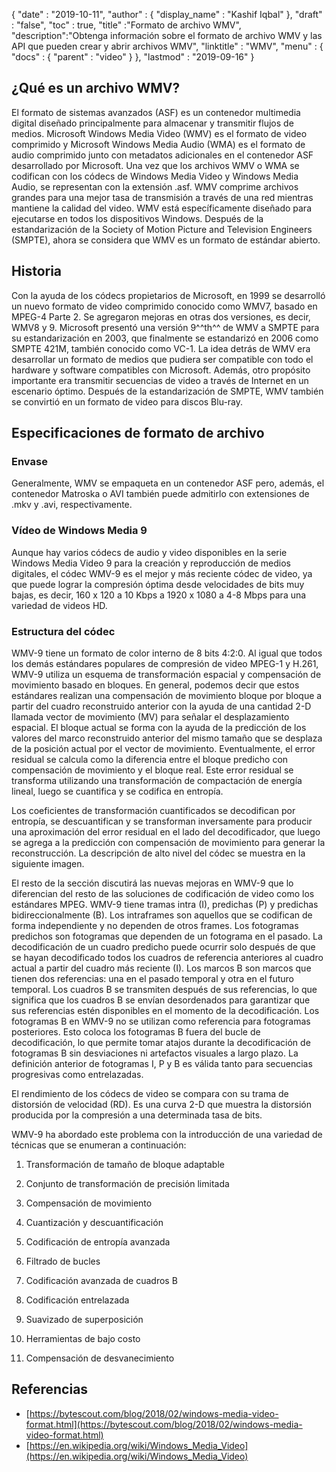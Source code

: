 {
  "date" : "2019-10-11",
  "author" : {
    "display_name" : "Kashif Iqbal"
},
  "draft" : "false",
  "toc" : true,
  "title" :"Formato de archivo WMV",
  "description":"Obtenga información sobre el formato de archivo WMV y las API que pueden crear y abrir archivos WMV",
  "linktitle" : "WMV",
  "menu" : {
    "docs" : {
      "parent" : "video"
}
},
  "lastmod" : "2019-09-16"
}

## ¿Qué es un archivo WMV?

El formato de sistemas avanzados (ASF) es un contenedor multimedia digital diseñado principalmente para almacenar y transmitir flujos de medios. Microsoft Windows Media Video (WMV) es el formato de video comprimido y Microsoft Windows Media Audio (WMA) es el formato de audio comprimido junto con metadatos adicionales en el contenedor ASF desarrollado por Microsoft. Una vez que los archivos WMV o WMA se codifican con los códecs de Windows Media Video y Windows Media Audio, se representan con la extensión .asf. WMV comprime archivos grandes para una mejor tasa de transmisión a través de una red mientras mantiene la calidad del video. WMV está específicamente diseñado para ejecutarse en todos los dispositivos Windows. Después de la estandarización de la Society of Motion Picture and Television Engineers (SMPTE), ahora se considera que WMV es un formato de estándar abierto.

## Historia ##

Con la ayuda de los códecs propietarios de Microsoft, en 1999 se desarrolló un nuevo formato de video comprimido conocido como WMV7, basado en MPEG-4 Parte 2. Se agregaron mejoras en otras dos versiones, es decir, WMV8 y 9. Microsoft presentó una versión 9^^th^^ de WMV a SMPTE para su estandarización en 2003, que finalmente se estandarizó en 2006 como SMPTE 421M, también conocido como VC-1. La idea detrás de WMV era desarrollar un formato de medios que pudiera ser compatible con todo el hardware y software compatibles con Microsoft. Además, otro propósito importante era transmitir secuencias de video a través de Internet en un escenario óptimo. Después de la estandarización de SMPTE, WMV también se convirtió en un formato de video para discos Blu-ray.

## Especificaciones de formato de archivo

### Envase

Generalmente, WMV se empaqueta en un contenedor ASF pero, además, el contenedor Matroska o AVI también puede admitirlo con extensiones de .mkv y .avi, respectivamente.

### Vídeo de Windows Media 9

Aunque hay varios códecs de audio y video disponibles en la serie Windows Media Video 9 para la creación y reproducción de medios digitales, el códec WMV-9 es el mejor y más reciente códec de video, ya que puede lograr la compresión óptima desde velocidades de bits muy bajas, es decir, 160 x 120 a 10 Kbps a 1920 x 1080 a 4-8 Mbps para una variedad de videos HD.

### Estructura del códec

WMV-9 tiene un formato de color interno de 8 bits 4:2:0. Al igual que todos los demás estándares populares de compresión de video MPEG-1 y H.261, WMV-9 utiliza un esquema de transformación espacial y compensación de movimiento basado en bloques. En general, podemos decir que estos estándares realizan una compensación de movimiento bloque por bloque a partir del cuadro reconstruido anterior con la ayuda de una cantidad 2-D llamada vector de movimiento (MV) para señalar el desplazamiento espacial. El bloque actual se forma con la ayuda de la predicción de los valores del marco reconstruido anterior del mismo tamaño que se desplaza de la posición actual por el vector de movimiento. Eventualmente, el error residual se calcula como la diferencia entre el bloque predicho con compensación de movimiento y el bloque real. Este error residual se transforma utilizando una transformación de compactación de energía lineal, luego se cuantifica y se codifica en entropía.

Los coeficientes de transformación cuantificados se decodifican por entropía, se descuantifican y se transforman inversamente para producir una aproximación del error residual en el lado del decodificador, que luego se agrega a la predicción con compensación de movimiento para generar la reconstrucción. La descripción de alto nivel del códec se muestra en la siguiente imagen.

El resto de la sección discutirá las nuevas mejoras en WMV-9 que lo diferencian del resto de las soluciones de codificación de video como los estándares MPEG. WMV-9 tiene tramas intra (I), predichas (P) y predichas bidireccionalmente (B). Los intraframes son aquellos que se codifican de forma independiente y no dependen de otros frames. Los fotogramas predichos son fotogramas que dependen de un fotograma en el pasado. La decodificación de un cuadro predicho puede ocurrir solo después de que se hayan decodificado todos los cuadros de referencia anteriores al cuadro actual a partir del cuadro más reciente (I). Los marcos B son marcos que tienen dos referencias: una en el pasado temporal y otra en el futuro temporal. Los cuadros B se transmiten después de sus referencias, lo que significa que los cuadros B se envían desordenados para garantizar que sus referencias estén disponibles en el momento de la decodificación. Los fotogramas B en WMV-9 no se utilizan como referencia para fotogramas posteriores. Esto coloca los fotogramas B fuera del bucle de decodificación, lo que permite tomar atajos durante la decodificación de fotogramas B sin desviaciones ni artefactos visuales a largo plazo. La definición anterior de fotogramas I, P y B es válida tanto para secuencias progresivas como entrelazadas.

El rendimiento de los códecs de video se compara con su trama de distorsión de velocidad (RD). Es una curva 2-D que muestra la distorsión producida por la compresión a una determinada tasa de bits.

WMV-9 ha abordado este problema con la introducción de una variedad de técnicas que se enumeran a continuación:

1. Transformación de tamaño de bloque adaptable

2. Conjunto de transformación de precisión limitada

3. Compensación de movimiento

4. Cuantización y descuantificación

5. Codificación de entropía avanzada

6. Filtrado de bucles

7. Codificación avanzada de cuadros B

8. Codificación entrelazada

9. Suavizado de superposición

10. Herramientas de bajo costo

11. Compensación de desvanecimiento

## Referencias ##

* [https://bytescout.com/blog/2018/02/windows-media-video-format.html](https://bytescout.com/blog/2018/02/windows-media-video-format.html)
* [https://en.wikipedia.org/wiki/Windows_Media_Video](https://en.wikipedia.org/wiki/Windows_Media_Video)

